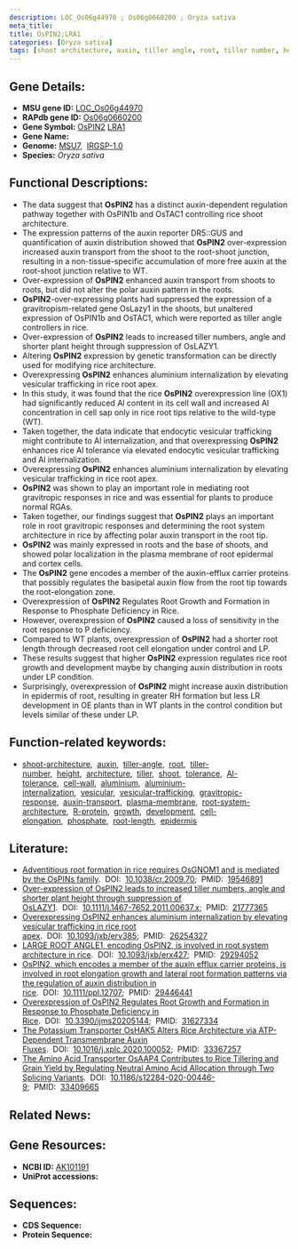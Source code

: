```yaml
---
description: LOC_Os06g44970 ; Os06g0660200 ; Oryza sativa
meta_title:
title: OsPIN2;LRA1
categories: [Oryza sativa]
tags: [shoot architecture, auxin, tiller angle, root, tiller number, height, architecture, tiller, shoot, tolerance, Al tolerance, cell wall, aluminium, aluminium internalization, vesicular, vesicular trafficking, gravitropic response, auxin transport, plasma membrane, root system architecture, R protein, growth, development, cell elongation, phosphate, root length, epidermis]
---
```


## Gene Details:
- **MSU gene ID:** [LOC_Os06g44970](http://rice.uga.edu/cgi-bin/ORF_infopage.cgi?orf=LOC_Os06g44970)  
- **RAPdb gene ID:** [Os06g0660200](https://rapdb.dna.affrc.go.jp/locus/?name=Os06g0660200)  
- **Gene Symbol:** <u>OsPIN2</u>&nbsp;<u>LRA1</u>
- **Gene Name:**
- **Genome:**  [MSU7](http://rice.uga.edu/),&nbsp;&nbsp;[IRGSP-1.0](https://rapdb.dna.affrc.go.jp/download/irgsp1.html)
- **Species:** *Oryza sativa*

## Functional Descriptions:
   - The data suggest that **OsPIN2** has a distinct auxin-dependent regulation pathway together with OsPIN1b and OsTAC1 controlling rice shoot architecture.
   - The expression patterns of the auxin reporter DR5::GUS and quantification of auxin distribution showed that **OsPIN2** over-expression increased auxin transport from the shoot to the root-shoot junction, resulting in a non-tissue-specific accumulation of more free auxin at the root-shoot junction relative to WT.
   - Over-expression of **OsPIN2** enhanced auxin transport from shoots to roots, but did not alter the polar auxin pattern in the roots.
   - **OsPIN2**-over-expressing plants had suppressed the expression of a gravitropism-related gene OsLazy1 in the shoots, but unaltered expression of OsPIN1b and OsTAC1, which were reported as tiller angle controllers in rice.
   - Over-expression of **OsPIN2** leads to increased tiller numbers, angle and shorter plant height through suppression of OsLAZY1.
   - Altering **OsPIN2** expression by genetic transformation can be directly used for modifying rice architecture.
   - Overexpressing **OsPIN2** enhances aluminium internalization by elevating vesicular trafficking in rice root apex.
   - In this study, it was found that the rice **OsPIN2** overexpression line (OX1) had significantly reduced Al content in its cell wall and increased Al concentration in cell sap only in rice root tips relative to the wild-type (WT).
   - Taken together, the data indicate that endocytic vesicular trafficking might contribute to Al internalization, and that overexpressing **OsPIN2** enhances rice Al tolerance via elevated endocytic vesicular trafficking and Al internalization.
   - Overexpressing **OsPIN2** enhances aluminium internalization by elevating vesicular trafficking in rice root apex.
   - **OsPIN2** was shown to play an important role in mediating root gravitropic responses in rice and was essential for plants to produce normal RGAs.
   - Taken together, our findings suggest that **OsPIN2** plays an important role in root gravitropic responses and determining the root system architecture in rice by affecting polar auxin transport in the root tip.
   - **OsPIN2** was mainly expressed in roots and the base of shoots, and showed polar localization in the plasma membrane of root epidermal and cortex cells.
   - The **OsPIN2** gene encodes a member of the auxin-efflux carrier proteins that possibly regulates the basipetal auxin flow from the root tip towards the root-elongation zone.
   - Overexpression of **OsPIN2** Regulates Root Growth and Formation in Response to Phosphate Deficiency in Rice.
   - However, overexpression of **OsPIN2** caused a loss of sensitivity in the root response to P deficiency.
   - Compared to WT plants, overexpression of **OsPIN2** had a shorter root length through decreased root cell elongation under control and LP.
   - These results suggest that higher **OsPIN2** expression regulates rice root growth and development maybe by changing auxin distribution in roots under LP condition.
   - Surprisingly, overexpression of **OsPIN2** might increase auxin distribution in epidermis of root, resulting in greater RH formation but less LR development in OE plants than in WT plants in the control condition but levels similar of these under LP.

## Function-related keywords:
   - [shoot-architecture](/tags/shoot-architecture/),&nbsp;&nbsp;[auxin](/tags/auxin/),&nbsp;&nbsp;[tiller-angle](/tags/tiller-angle/),&nbsp;&nbsp;[root](/tags/root/),&nbsp;&nbsp;[tiller-number](/tags/tiller-number/),&nbsp;&nbsp;[height](/tags/height/),&nbsp;&nbsp;[architecture](/tags/architecture/),&nbsp;&nbsp;[tiller](/tags/tiller/),&nbsp;&nbsp;[shoot](/tags/shoot/),&nbsp;&nbsp;[tolerance](/tags/tolerance/),&nbsp;&nbsp;[Al-tolerance](/tags/Al-tolerance/),&nbsp;&nbsp;[cell-wall](/tags/cell-wall/),&nbsp;&nbsp;[aluminium](/tags/aluminium/),&nbsp;&nbsp;[aluminium-internalization](/tags/aluminium-internalization/),&nbsp;&nbsp;[vesicular](/tags/vesicular/),&nbsp;&nbsp;[vesicular-trafficking](/tags/vesicular-trafficking/),&nbsp;&nbsp;[gravitropic-response](/tags/gravitropic-response/),&nbsp;&nbsp;[auxin-transport](/tags/auxin-transport/),&nbsp;&nbsp;[plasma-membrane](/tags/plasma-membrane/),&nbsp;&nbsp;[root-system-architecture](/tags/root-system-architecture/),&nbsp;&nbsp;[R-protein](/tags/R-protein/),&nbsp;&nbsp;[growth](/tags/growth/),&nbsp;&nbsp;[development](/tags/development/),&nbsp;&nbsp;[cell-elongation](/tags/cell-elongation/),&nbsp;&nbsp;[phosphate](/tags/phosphate/),&nbsp;&nbsp;[root-length](/tags/root-length/),&nbsp;&nbsp;[epidermis](/tags/epidermis/)

## Literature:
   - [Adventitious root formation in rice requires OsGNOM1 and is mediated by the OsPINs family](https://www.doi.org/10.1038/cr.2009.70).&nbsp;&nbsp;DOI:&nbsp;&nbsp;[10.1038/cr.2009.70](https://www.doi.org/10.1038/cr.2009.70);&nbsp;&nbsp;PMID:&nbsp;&nbsp;[19546891](https://pubmed.ncbi.nlm.nih.gov/19546891/)
   - [Over-expression of OsPIN2 leads to increased tiller numbers, angle and shorter plant height through suppression of OsLAZY1](https://www.doi.org/10.1111/j.1467-7652.2011.00637.x).&nbsp;&nbsp;DOI:&nbsp;&nbsp;[10.1111/j.1467-7652.2011.00637.x](https://www.doi.org/10.1111/j.1467-7652.2011.00637.x);&nbsp;&nbsp;PMID:&nbsp;&nbsp;[21777365](https://pubmed.ncbi.nlm.nih.gov/21777365/)
   - [Overexpressing OsPIN2 enhances aluminium internalization by elevating vesicular trafficking in rice root apex](https://www.doi.org/10.1093/jxb/erv385).&nbsp;&nbsp;DOI:&nbsp;&nbsp;[10.1093/jxb/erv385](https://www.doi.org/10.1093/jxb/erv385);&nbsp;&nbsp;PMID:&nbsp;&nbsp;[26254327](https://pubmed.ncbi.nlm.nih.gov/26254327/)
   - [LARGE ROOT ANGLE1, encoding OsPIN2, is involved in root system architecture in rice](https://www.doi.org/10.1093/jxb/erx427).&nbsp;&nbsp;DOI:&nbsp;&nbsp;[10.1093/jxb/erx427](https://www.doi.org/10.1093/jxb/erx427);&nbsp;&nbsp;PMID:&nbsp;&nbsp;[29294052](https://pubmed.ncbi.nlm.nih.gov/29294052/)
   - [OsPIN2, which encodes a member of the auxin efflux carrier proteins, is involved in root elongation growth and lateral root formation patterns via the regulation of auxin distribution in rice](https://www.doi.org/10.1111/ppl.12707).&nbsp;&nbsp;DOI:&nbsp;&nbsp;[10.1111/ppl.12707](https://www.doi.org/10.1111/ppl.12707);&nbsp;&nbsp;PMID:&nbsp;&nbsp;[29446441](https://pubmed.ncbi.nlm.nih.gov/29446441/)
   - [Overexpression of OsPIN2 Regulates Root Growth and Formation in Response to Phosphate Deficiency in Rice](https://www.doi.org/10.3390/ijms20205144).&nbsp;&nbsp;DOI:&nbsp;&nbsp;[10.3390/ijms20205144](https://www.doi.org/10.3390/ijms20205144);&nbsp;&nbsp;PMID:&nbsp;&nbsp;[31627334](https://pubmed.ncbi.nlm.nih.gov/31627334/)
   - [The Potassium Transporter OsHAK5 Alters Rice Architecture via ATP-Dependent Transmembrane Auxin Fluxes](https://www.doi.org/10.1016/j.xplc.2020.100052).&nbsp;&nbsp;DOI:&nbsp;&nbsp;[10.1016/j.xplc.2020.100052](https://www.doi.org/10.1016/j.xplc.2020.100052);&nbsp;&nbsp;PMID:&nbsp;&nbsp;[33367257](https://pubmed.ncbi.nlm.nih.gov/33367257/)
   - [The Amino Acid Transporter OsAAP4 Contributes to Rice Tillering and Grain Yield by Regulating Neutral Amino Acid Allocation through Two Splicing Variants](https://www.doi.org/10.1186/s12284-020-00446-9).&nbsp;&nbsp;DOI:&nbsp;&nbsp;[10.1186/s12284-020-00446-9](https://www.doi.org/10.1186/s12284-020-00446-9);&nbsp;&nbsp;PMID:&nbsp;&nbsp;[33409665](https://pubmed.ncbi.nlm.nih.gov/33409665/)

## Related News:

## Gene Resources:
- **NCBI ID:**  [AK101191](http://www.ncbi.nlm.nih.gov/nuccore/AK101191)
- **UniProt accessions:** [](https://www.uniprot.org/uniprotkb//entry)

## Sequences:
- **CDS Sequence:**
- **Protein Sequence:**
